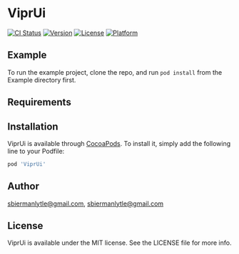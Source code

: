 # ViprUi

[![CI Status](http://img.shields.io/travis/sbiermanlytle@gmail.com/ViprUi.svg?style=flat)](https://travis-ci.org/sbiermanlytle@gmail.com/ViprUi)
[![Version](https://img.shields.io/cocoapods/v/ViprUi.svg?style=flat)](http://cocoapods.org/pods/ViprUi)
[![License](https://img.shields.io/cocoapods/l/ViprUi.svg?style=flat)](http://cocoapods.org/pods/ViprUi)
[![Platform](https://img.shields.io/cocoapods/p/ViprUi.svg?style=flat)](http://cocoapods.org/pods/ViprUi)

## Example

To run the example project, clone the repo, and run `pod install` from the Example directory first.

## Requirements

## Installation

ViprUi is available through [CocoaPods](http://cocoapods.org). To install
it, simply add the following line to your Podfile:

```ruby
pod 'ViprUi'
```

## Author

sbiermanlytle@gmail.com, sbiermanlytle@gmail.com

## License

ViprUi is available under the MIT license. See the LICENSE file for more info.
